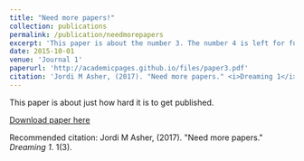 ```yaml
---
title: "Need more papers!"
collection: publications
permalink: /publication/needmorepapers
excerpt: 'This paper is about the number 3. The number 4 is left for future work.'
date: 2015-10-01
venue: 'Journal 1'
paperurl: 'http://academicpages.github.io/files/paper3.pdf'
citation: 'Jordi M Asher, (2017). "Need more papers." <i>Dreaming 1</i>. 1(3).'
---
```

This paper is about just how hard it is to get published.

[Download paper here](http://academicpages.github.io/files/paper3.pdf)

Recommended citation: Jordi M Asher, (2017). "Need more papers." <i>Dreaming 1</i>. 1(3).
